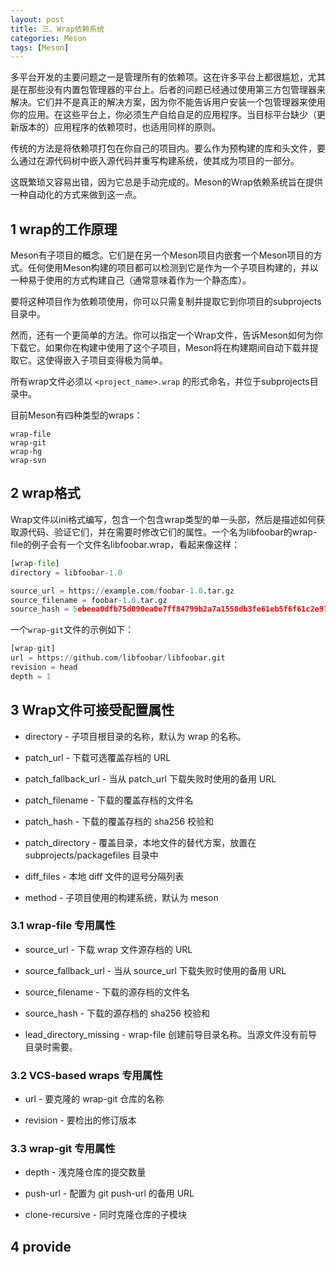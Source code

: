 ```yaml
---
layout: post
title: 三、Wrap依赖系统
categories: Meson
tags: [Meson]
---
```


多平台开发的主要问题之一是管理所有的依赖项。这在许多平台上都很尴尬，尤其是在那些没有内置包管理器的平台上。后者的问题已经通过使用第三方包管理器来解决。它们并不是真正的解决方案，因为你不能告诉用户安装一个包管理器来使用你的应用。在这些平台上，你必须生产自给自足的应用程序。当目标平台缺少（更新版本的）应用程序的依赖项时，也适用同样的原则。

传统的方法是将依赖项打包在你自己的项目内。要么作为预构建的库和头文件，要么通过在源代码树中嵌入源代码并重写构建系统，使其成为项目的一部分。

这既繁琐又容易出错，因为它总是手动完成的。Meson的Wrap依赖系统旨在提供一种自动化的方式来做到这一点。

## 1 wrap的工作原理

Meson有子项目的概念。它们是在另一个Meson项目内嵌套一个Meson项目的方式。任何使用Meson构建的项目都可以检测到它是作为一个子项目构建的，并以一种易于使用的方式构建自己（通常意味着作为一个静态库）。

要将这种项目作为依赖项使用，你可以只需复制并提取它到你项目的subprojects目录中。

然而，还有一个更简单的方法。你可以指定一个Wrap文件，告诉Meson如何为你下载它。如果你在构建中使用了这个子项目，Meson将在构建期间自动下载并提取它。这使得嵌入子项目变得极为简单。

所有wrap文件必须以 `<project_name>.wrap` 的形式命名，并位于subprojects目录中。

目前Meson有四种类型的wraps：

```
wrap-file
wrap-git
wrap-hg
wrap-svn
```
## 2 wrap格式

Wrap文件以ini格式编写，包含一个包含wrap类型的单一头部，然后是描述如何获取源代码、验证它们，并在需要时修改它们的属性。一个名为libfoobar的wrap-file的例子会有一个文件名libfoobar.wrap，看起来像这样：

```python
[wrap-file]
directory = libfoobar-1.0

source_url = https://example.com/foobar-1.0.tar.gz
source_filename = foobar-1.0.tar.gz
source_hash = 5ebeea0dfb75d090ea0e7ff84799b2a7a1550db3fe61eb5f6f61c2e971e57663
```

一个`wrap-git`文件的示例如下：

```python
[wrap-git]
url = https://github.com/libfoobar/libfoobar.git
revision = head
depth = 1
```

## 3 Wrap文件可接受配置属性

- directory - 子项目根目录的名称，默认为 wrap 的名称。

- patch_url - 下载可选覆盖存档的 URL

- patch_fallback_url - 当从 patch_url 下载失败时使用的备用 URL

- patch_filename - 下载的覆盖存档的文件名

- patch_hash - 下载的覆盖存档的 sha256 校验和

- patch_directory - 覆盖目录，本地文件的替代方案，放置在 subprojects/packagefiles 目录中

- diff_files - 本地 diff 文件的逗号分隔列表

- method - 子项目使用的构建系统，默认为 meson

### 3.1 wrap-file 专用属性

- source_url - 下载 wrap 文件源存档的 URL

- source_fallback_url - 当从 source_url 下载失败时使用的备用 URL

- source_filename - 下载的源存档的文件名

- source_hash - 下载的源存档的 sha256 校验和

- lead_directory_missing - wrap-file 创建前导目录名称。当源文件没有前导目录时需要。

### 3.2 VCS-based wraps 专用属性

- url - 要克隆的 wrap-git 仓库的名称

- revision - 要检出的修订版本

### 3.3 wrap-git 专用属性

- depth - 浅克隆仓库的提交数量

- push-url - 配置为 git push-url 的备用 URL

- clone-recursive - 同时克隆仓库的子模块

## 4 provide

